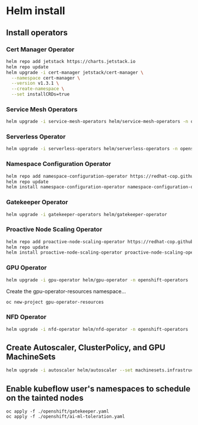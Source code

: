 # Helm install

## Install operators

### Cert Manager Operator

```sh
helm repo add jetstack https://charts.jetstack.io
helm repo update
helm upgrade -i cert-manager jetstack/cert-manager \
  --namespace cert-manager \
  --version v1.3.1 \
  --create-namespace \
  --set installCRDs=true
```

### Service Mesh Operators

```sh
helm upgrade -i service-mesh-operators helm/service-mesh-operators -n openshift-operators-redhat --create-namespace
```

### Serverless Operator

```sh
helm upgrade -i serverless-operators helm/serverless-operators -n openshift-serverless --create-namespace
```

### Namespace Configuration Operator

```sh
helm repo add namespace-configuration-operator https://redhat-cop.github.io/namespace-configuration-operator
helm repo update
helm install namespace-configuration-operator namespace-configuration-operator/namespace-configuration-operator -n namespace-configuration-operator --create-namespace
```

### Gatekeeper Operator

```sh
helm upgrade -i gatekeeper-operators helm/gatekeeper-operator
```

### Proactive Node Scaling Operator

```sh
helm repo add proactive-node-scaling-operator https://redhat-cop.github.io/proactive-node-scaling-operator
helm repo update
helm install proactive-node-scaling-operator proactive-node-scaling-operator/proactive-node-scaling-operator -n proactive-node-scaling-operator --create-namespace
```

### GPU Operator

```sh
helm upgrade -i gpu-operator helm/gpu-operator -n openshift-operators
```

Create the gpu-operator-resources namespace...

```sh
oc new-project gpu-operator-resources
```

### NFD Operator

```sh
helm upgrade -i nfd-operator helm/nfd-operator -n openshift-operators
```

## Create Autoscaler, ClusterPolicy, and GPU MachineSets

```sh
helm upgrade -i autoscaler helm/autoscaler --set machinesets.infrastructure_id=$(oc get -o jsonpath='{.status.infrastructureName}{"\n"}' infrastructure cluster) -n gpu-operator-resources
```

## Enable kubeflow user's namespaces to schedule on the tainted nodes

```shell
oc apply -f ./openshift/gatekeeper.yaml
oc apply -f ./openshift/ai-ml-toleration.yaml
```
